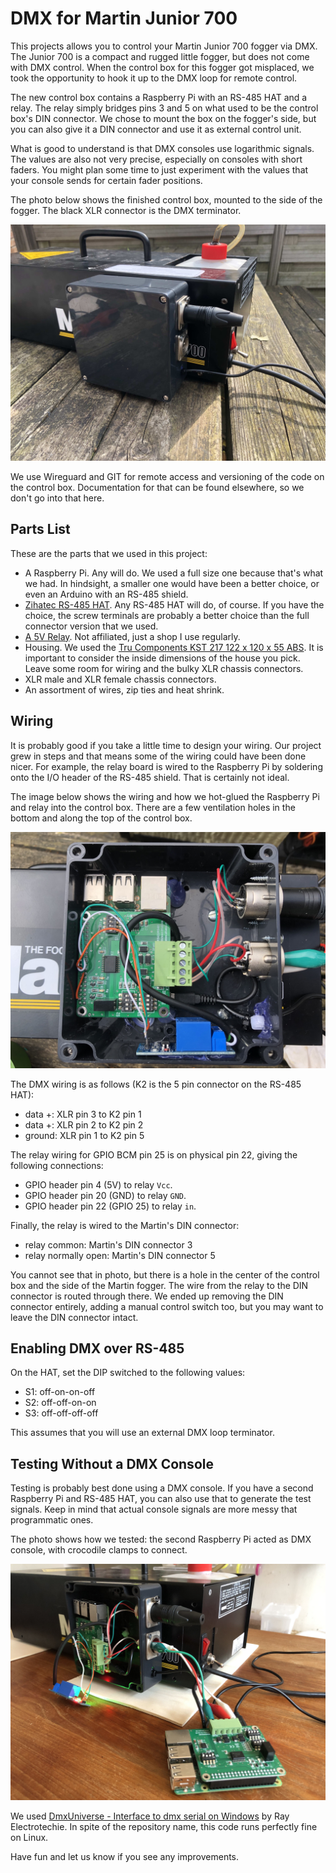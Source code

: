 # DMX for Martin Junior 700

This projects allows you to control your Martin Junior 700 fogger via DMX. The
Junior 700 is a compact and rugged little fogger, but does not come with DMX
control. When the control box for this fogger got misplaced, we took the
opportunity to hook it up to the DMX loop for remote control.

The new control box contains a Raspberry Pi with an RS-485 HAT and a relay. The
relay simply bridges pins 3 and 5 on what used to be the control box's DIN
connector. We chose to mount the box on the fogger's side, but you can also give
it a DIN connector and use it as external control unit.

What is good to understand is that DMX consoles use logarithmic signals. The
values are also not very precise, especially on consoles with short faders. You
might plan some time to just experiment with the values that your console sends
for certain fader positions.

The photo below shows the finished control box, mounted to the side of the
fogger. The black XLR connector is the DMX terminator.

![the final result](images/dmx-final.jpg)

We use Wireguard and GIT for remote access and versioning of the code on the
control box. Documentation for that can be found elsewhere, so we don't go into
that here.

## Parts List

These are the parts that we used in this project:

* A Raspberry Pi. Any will do. We used a full size one because that's what we had. In hindsight, a smaller one would have been a better choice, or even an Arduino with an RS-485 shield.
* [Zihatec RS-485 HAT](https://www.hwhardsoft.de/english/projects/rs485-shield/). Any RS-485 HAT will do, of course. If you have the choice, the screw terminals are probably a better choice than the full connector version that we used.
* [A 5V Relay](https://www.tinytronics.nl/shop/en/switches/relays/5v-relay-1-channel-high-active). Not affiliated, just a shop I use regularly.
* Housing. We used the [Tru Components KST 217 122 x 120 x 55 ABS](https://www.conrad.nl/nl/p/tru-components-kst-217-03217000-h-universele-behuizing-122-x-120-x-55-abs-leigrijs-1-stuk-s-1483263.html). It is important to consider the inside dimensions of the house you pick. Leave some room for wiring and the bulky XLR chassis connectors.
* XLR male and XLR female chassis connectors.
* An assortment of wires, zip ties and heat shrink.

## Wiring

It is probably good if you take a little time to design your wiring. Our project
grew in steps and that means some of the wiring could have been done nicer. For
example, the relay board is wired to the Raspberry Pi by soldering onto the I/O
header of the RS-485 shield. That is certainly not ideal.

The image below shows the wiring and how we hot-glued the Raspberry Pi and relay
into the control box. There are a few ventilation holes in the bottom and along
the top of the control box.

![fully wired DMX control box](images/dmx-wiring.jpg)

The DMX wiring is as follows (K2 is the 5 pin connector on the RS-485 HAT):

* data +: XLR pin 3 to K2 pin 1
* data +: XLR pin 2 to K2 pin 2
* ground: XLR pin 1 to K2 pin 5

The relay wiring for GPIO BCM pin 25 is on physical pin 22, giving the following
connections:

* GPIO header pin 4 (5V) to relay `Vcc`.
* GPIO header pin 20 (GND) to relay `GND`.
* GPIO header pin 22 (GPIO 25) to relay `in`.

Finally, the relay is wired to the Martin's DIN connector:

* relay common: Martin's DIN connector 3
* relay normally open: Martin's DIN connector 5

You cannot see that in photo, but there is a hole in the center of the control
box and the side of the Martin fogger. The wire from the relay to the DIN
connector is routed through there. We ended up removing the DIN connector
entirely, adding a manual control switch too, but you may want to leave the DIN
connector intact.

## Enabling DMX over RS-485

On the HAT, set the DIP switched to the following values:

* S1: off-on-on-off
* S2: off-off-on-on
* S3: off-off-off-off

This assumes that you will use an external DMX loop terminator.

## Testing Without a DMX Console

Testing is probably best done using a DMX console. If you have a second
Raspberry Pi and RS-485 HAT, you can also use that to generate the test signals.
Keep in mind that actual console signals are more messy that programmatic ones.

The photo shows how we tested: the second Raspberry Pi acted as DMX console,
with crocodile clamps to connect.

![Testing DMX from a second raspberry pi](images/dmx-testing.jpg)

We used [DmxUniverse - Interface to dmx serial on Windows](https://github.com/Ray-electrotechie/Serial-dmx-with-python3)
by Ray Electrotechie. In spite of the repository name, this code runs perfectly
fine on Linux.

Have fun and let us know if you see any improvements.
